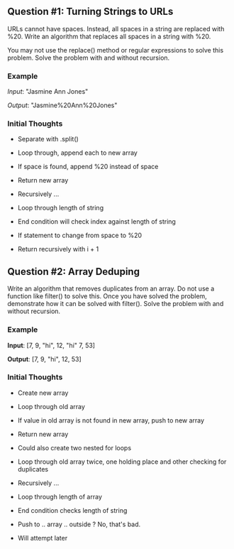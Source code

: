## Question #1: Turning Strings to URLs
URLs cannot have spaces. Instead, all spaces in a string are replaced with %20. Write an algorithm that replaces all spaces in a string with %20.

You may not use the replace() method or regular expressions to solve this problem. Solve the problem with and without recursion.

### Example

*Input*: "Jasmine Ann Jones"

*Output*: "Jasmine%20Ann%20Jones"

### Initial Thoughts

- Separate with .split()
- Loop through, append each to new array
- If space is found, append %20 instead of space
- Return new array

- Recursively ...
- Loop through length of string
- End condition will check index against length of string
- If statement to change from space to %20
- Return recursively with i + 1


## Question #2: Array Deduping

Write an algorithm that removes duplicates from an array. Do not use a function like filter() to solve this. Once you have solved the problem, demonstrate how it can be solved with filter(). Solve the problem with and without recursion.

### Example

**Input**: [7, 9, "hi", 12, "hi" 7, 53]

**Output**: [7, 9, "hi", 12, 53]

### Initial Thoughts

- Create new array
- Loop through old array
- If value in old array is not found in new array, push to new array
- Return new array

- Could also create two nested for loops
- Loop through old array twice, one holding place and other checking for duplicates


- Recursively ...
- Loop through length of array
- End condition checks length of string
- Push to .. array .. outside ? No, that's bad. 
- Will attempt later